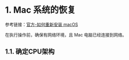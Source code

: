 # 1. Mac 系统的恢复

参考链接：[官方-如何重新安装 macOS](https://support.apple.com/zh-cn/HT204904)

在执行操作前，确保有网络环境，且 Mac 电脑已经连接到网络。

## 1.1. 确定CPU架构


